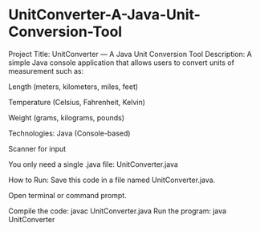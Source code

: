 # UnitConverter-A-Java-Unit-Conversion-Tool
 Project Title: UnitConverter — A Java Unit Conversion Tool
 Description:
A simple Java console application that allows users to convert units of measurement such as:

Length (meters, kilometers, miles, feet)

Temperature (Celsius, Fahrenheit, Kelvin)

Weight (grams, kilograms, pounds)

 Technologies:
Java (Console-based)

Scanner for input

You only need a single .java file:
UnitConverter.java

How to Run:
Save this code in a file named UnitConverter.java.

Open terminal or command prompt.

Compile the code:
javac UnitConverter.java
Run the program:
java UnitConverter
